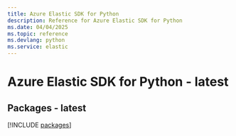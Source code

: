 ```yaml
---
title: Azure Elastic SDK for Python
description: Reference for Azure Elastic SDK for Python
ms.date: 04/04/2025
ms.topic: reference
ms.devlang: python
ms.service: elastic
---
```

# Azure Elastic SDK for Python - latest
## Packages - latest
[!INCLUDE [packages](elastic-index.md)]